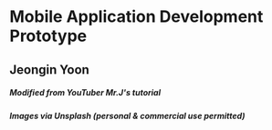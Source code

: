 # Mobile Application Development Prototype
## Jeongin Yoon
##### Modified from YouTuber Mr.J's tutorial
##### Images via Unsplash (personal & commercial use permitted)